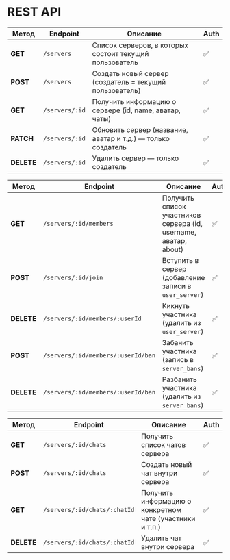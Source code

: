 # REST API

| Метод      | Endpoint       | Описание                                                     | Auth |
| ---------- | -------------- | ------------------------------------------------------------ | ---- |
| **GET**    | `/servers`     | Список серверов, в которых состоит текущий пользователь      | ✅    |
| **POST**   | `/servers`     | Создать новый сервер (создатель = текущий пользователь)      | ✅    |
| **GET**    | `/servers/:id` | Получить информацию о сервере (id, name, аватар, чаты)       | ✅    |
| **PATCH**  | `/servers/:id` | Обновить сервер (название, аватар и т.д.) — только создатель | ✅    |
| **DELETE** | `/servers/:id` | Удалить сервер — только создатель                            | ✅    |

| Метод      | Endpoint                           | Описание                                                         | Auth |
| ---------- | ---------------------------------- | ---------------------------------------------------------------- | ---- |
| **GET**    | `/servers/:id/members`             | Получить список участников сервера (id, username, аватар, about) | ✅    |
| **POST**   | `/servers/:id/join`                | Вступить в сервер (добавление записи в `user_server`)            | ✅    |
| **DELETE** | `/servers/:id/members/:userId`     | Кикнуть участника (удалить из `user_server`)                     | ✅    |
| **POST**   | `/servers/:id/members/:userId/ban` | Забанить участника (запись в `server_bans`)                      | ✅    |
| **DELETE** | `/servers/:id/members/:userId/ban` | Разбанить участника (удалить из `server_bans`)                   | ✅    |

| Метод      | Endpoint                     | Описание                                                 | Auth |
| ---------- | ---------------------------- | -------------------------------------------------------- | ---- |
| **GET**    | `/servers/:id/chats`         | Получить список чатов сервера                            | ✅    |
| **POST**   | `/servers/:id/chats`         | Создать новый чат внутри сервера                         | ✅    |
| **GET**    | `/servers/:id/chats/:chatId` | Получить информацию о конкретном чате (участники и т.п.) | ✅    |
| **DELETE** | `/servers/:id/chats/:chatId` | Удалить чат внутри сервера                               | ✅    |
